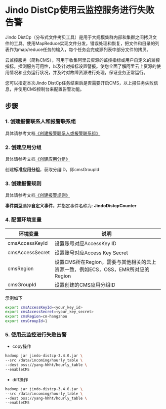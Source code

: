 # Jindo DistCp使用云监控服务进行失败告警

Jindo DistCp（分布式文件拷贝工具）是用于大规模集群内部和集群之间拷贝文件的工具。使用MapReduce实现文件分发，错误处理和恢复，把文件和目录的列表作为map/reduce任务的输入，每个任务会完成源列表中部分文件的拷贝。

云监控服务（简称CMS），可用于收集阿里云资源的监控指标或用户自定义的监控指标，探测服务可用性，以及针对指标设置警报。使您全面了解阿里云上资源的使用情况和业务运行状况，并及时对故障资源进行处理，保证业务正常运行。

您可以指定本次Jindo DistCp任务结束后是否需要开启CMS，以上报任务失败信息，并使用CMS控制台来配置告警功能。

## 步骤

### 1. 创建报警联系人和报警联系组

具体请参考文档[《创建报警联系人或报警联系组》](https://help.aliyun.com/document_detail/104004.html?spm=a2c4g.11186623.6.672.1a493b70h9Bgby)

### 2. 创建应用分组

具体请参考文档[《创建应用分组》](https://help.aliyun.com/document_detail/45243.html?spm=a2c4g.11186623.6.573.469f3142Ps85rh)

创建**标准应用分组**，获取分组ID，即cmsGroupId

### 3. 创建报警规则

具体请参考文档[《创建报警规则》](https://help.aliyun.com/document_detail/103171.html?spm=a2c4g.11186623.6.663.18f87d95abSz2u)

**事件类型**选择**自定义事件**，并指定事件名称为: **JindoDistcpCounter**

### 4. 配置环境变量

| 环境变量 | 说明 |
| --- | --- |
| cmsAccessKeyId | 设置账号对应AccessKey ID |
| cmsAccessSecret | 设置账号对应Access Key Secret |
| cmsRegion | 设置CMS所在Region，需要与其他相关的云上资源一致，例如ECS，OSS，EMR所对应的Region |
| cmsGroupId | 设置创建的CMS应用分组ID |

示例如下

```bash
export cmsAccessKeyId=<your_key_id>
export cmsAccessSecret=<your_key_secret>
export cmsRegion=cn-hangzhou
export cmsGroupId=1
```

### 5. 使用云监控进行失败告警

* copy操作

```bash
hadoop jar jindo-distcp-3.4.0.jar \
--src /data/incoming/hourly_table \
--dest oss://yang-hhht/hourly_table \
--enableCMS
```

* diff操作

```bash
hadoop jar jindo-distcp-3.4.0.jar \
--src /data/incoming/hourly_table \
--dest oss://yang-hhht/hourly_table \
--enableCMS
```